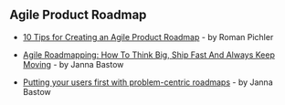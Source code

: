 ## Agile Product Roadmap

- [10 Tips for Creating an Agile Product Roadmap](https://medium.com/@romanpichler/10-tips-for-creating-an-agile-product-roadmap-515637c8081b#.y413bsegz) - by Roman Pichler

- [Agile Roadmapping: How To Think Big, Ship Fast And Always Keep Moving](https://blog.trello.com/agile-roadmapping-how-to-think-big-ship-fast) - by Janna Bastow

- [Putting your users first with problem-centric roadmaps](https://www.youtube.com/watch?v=aOupk_34uRE) - by Janna Bastow
